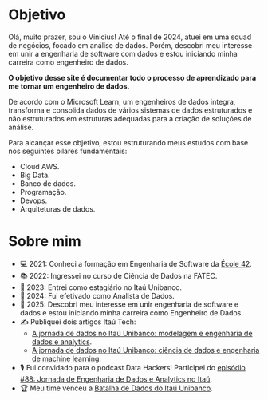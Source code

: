 # **Objetivo**

Olá, muito prazer, sou o Vinicius! Até o final de 2024, atuei em uma squad de negócios, focado em análise de dados.  Porém, descobri meu interesse em unir a engenharia de software com dados e estou iniciando minha carreira como engenheiro de dados.

**O objetivo desse site é documentar todo o processo de aprendizado para me tornar um engenheiro de dados.**

De acordo com o Microsoft Learn, um engenheiros de dados integra, transforma e consolida dados de vários sistemas de dados estruturados e não estruturados em estruturas adequadas para a criação de soluções de análise.

Para alcançar esse objetivo, estou estruturando meus estudos com base nos seguintes pilares fundamentais:

- Cloud AWS.
- Big Data.
- Banco de dados.
- Programação.
- Devops.
- Arquiteturas de dados.

# **Sobre mim**

- 💻 2021: Conheci a formação em Engenharia de Software da [École 42](https://42.fr/en/homepage/).
- 📚 2022: Ingressei no curso de Ciência de Dados na FATEC.
- 💼 2023: Entrei como estagiário no Itaú Unibanco.
- 🎯 2024: Fui efetivado como Analista de Dados.
- 🚀 2025: Descobri meu interesse em unir engenharia de software e dados e estou iniciando minha carreira como Engenheiro de Dados.
- ✍️ Publiquei dois artigos Itaú Tech:
	- [A jornada de dados no Itaú Unibanco: modelagem e engenharia de dados e analytics](https://medium.com/itautech/a-jornada-de-dados-no-ita%C3%BA-unibanco-modelagem-e-engenharia-de-dados-e-analytics-6dfd9e5d66cc).
	- [A jornada de dados no Itaú Unibanco: ciência de dados e engenharia de machine learning](https://medium.com/itautech/a-jornada-de-dados-no-ita%C3%BA-unibanco-ci%C3%AAncia-de-dados-e-engenharia-de-machine-learning-d15311dbf38e).
- 🎙️ Fui convidado para o podcast Data Hackers! Participei do [episódio #88: Jornada de Engenharia de Dados e Analytics no Itaú](https://medium.com/data-hackers/jornada-de-engenharia-de-dados-e-analytics-no-ita%C3%BA-data-hackers-podcast-88-5518d40f2b38).
- 🏆 Meu time venceu a [Batalha de Dados do Itaú Unibanco](https://www.linkedin.com/posts/viniciusrio_vencedores-da-batalha-de-dados-do-ita%C3%BA-unibanco-activity-7224895881529974784-CuUD?utm_source=share&utm_medium=member_desktop).